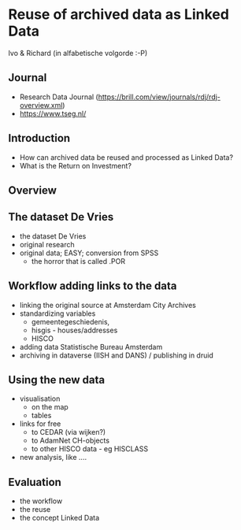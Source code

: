 # Reuse of archived data as Linked Data

Ivo & Richard (in alfabetische volgorde :-P)

## Journal
* Research Data Journal (https://brill.com/view/journals/rdj/rdj-overview.xml)
* https://www.tseg.nl/

## Introduction

* How can archived data be reused and processed as Linked Data?
* What is the Return on Investment?

## Overview

## The dataset De Vries
* the dataset De Vries
 * original research
 * original data; EASY; conversion from SPSS
    - the horror that is called .POR

## Workflow adding links to the data
* linking the original source at Amsterdam City Archives
* standardizing variables
  * gemeentegeschiedenis,
  * hisgis - houses/addresses
  * HISCO
* adding data Statistische Bureau Amsterdam
* archiving in dataverse (IISH and DANS) / publishing in druid

## Using the new data
  * visualisation
    * on the map
    * tables
  * links for free
    * to CEDAR (via wijken?)
    * to AdamNet CH-objects
    * to other HISCO data - eg HISCLASS
  * new analysis, like ....

## Evaluation

* the workflow
* the reuse
* the concept Linked Data
